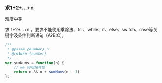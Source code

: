 ### [求1+2+…+n](https://leetcode-cn.com/problems/qiu-12n-lcof/)

难度中等

求 1+2+...+n ，要求不能使用乘除法、for、while、if、else、switch、case等关键字及条件判断语句（A?B:C）。

```javascript
/**
 * @param {number} n
 * @return {number}
 */
var sumNums = function(n) {
    // && 的短路特性
    return n && n + sumNums(n - 1)
};
```
